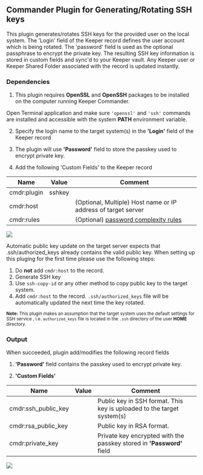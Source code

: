 Commander Plugin for Generating/Rotating SSH keys
----

This plugin generates/rotates SSH keys for the provided user on the local system.  The 'Login' field of the Keeper record defines the user account which is being rotated. The 'password' field is used as the optional passphrase to encrypt the private key.  The resulting SSH key information is stored in custom fields and sync'd to your Keeper vault.  Any Keeper user or Keeper Shared Folder associated with the record is updated instantly.

### Dependencies

1. This plugin requires **OpenSSL** and **OpenSSH** packages to be installed on the computer running Keeper Commander.

Open Terminal application and make sure `'openssl'` and `'ssh'` commands are installed and accessible with the system **PATH** environment variable.

2. Specify the login name to the target system(s) in the **'Login'** field of the Keeper record

3. The plugin will use **'Password'** field to store the passkey used to encrypt private key.

4. Add the following 'Custom Fields' to the Keeper record

Name          | Value     | Comment
---------     | -------   | ------------
cmdr:plugin   | sshkey    |
cmdr:host     |           | (Optional, Multiple) Host name or IP address of target server
cmdr:rules    |           | (Optional) [password complexity rules](https://github.com/Keeper-Security/Commander/tree/master/keepercommander/plugins/password_rules.md)


![](https://raw.githubusercontent.com/Keeper-Security/Commander/master/keepercommander/images/plugin_sshkey1.png)

  Automatic public key update on the target server expects that .ssh/authorized_keys already contains the valid public key.
  When setting up this pluging for the first time please use the following steps:
   1. Do **not** add `cmdr:host` to the record.
   2. Generate SSH key
   3. Use `ssh-copy-id` or any other method to copy public key to the target system.
   4. Add `cmdr:host` to the record. `.ssh/authorized_keys` file will be automatically updated the next time the key rotated.

<sub>**Note:** This plugin makes an assumption that the target system uses the default settings for SSH service , i.e. `authorized_keys` file is located
 in the `.ssh` directory of the user **HOME** directory.</sub>

### Output

When succeeded, plugin add/modifies the following record fields

1. **'Password'** field contains the passkey used to encrypt private key.

2. **'Custom Fields'**

Name                | Value   | Comment
-----------------   | ------- | --------
cmdr:ssh_public_key |         | Public key in SSH format. This key is uploaded to the target system(s)
cmdr:rsa_public_key |         | Public key in RSA format.
cmdr:private_key    |         | Private key encrypted with the passkey stored in **'Password'** field

![](https://raw.githubusercontent.com/Keeper-Security/Commander/master/keepercommander/images/plugin_sshkey2.png)

